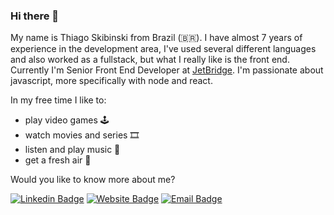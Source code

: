 ### Hi there 👋

My name is Thiago Skibinski from Brazil (🇧🇷). I have almost 7 years of experience in the development area, I've used several different languages and also worked as a fullstack, but what I really like is the front end.
Currently I'm Senior Front End Developer at [JetBridge](https://jetbridge.com/). I'm passionate about javascript, more specifically with node and react.

In my free time I like to:
- play video games 🕹️
- watch movies and series 🎞️
- listen and play music 🎵
- get a fresh air 🍃

Would you like to know more about me?

[![Linkedin Badge](https://img.shields.io/badge/-LinkedIn-blue?style=flat-square&logo=Linkedin&logoColor=white&link=https://www.linkedin.com/in/thiagoskbnsk)](https://www.linkedin.com/in/thiagoskbnsk)
[![Website Badge](https://img.shields.io/badge/Website-thiagoskbnsk.github.io-black)](https://thiagoskbnsk.github.io/site/)
[![Email Badge](https://img.shields.io/badge/Email-thiagoskibinski%40gmail.com-blue)](mailto:thiagoskibinski@gmail.com)




<!--
**thiagoskbnsk/thiagoskbnsk** is a ✨ _special_ ✨ repository because its `README.md` (this file) appears on your GitHub profile.

Here are some ideas to get you started:

- 🔭 I’m currently working on ...
- 🌱 I’m currently learning ...
- 👯 I’m looking to collaborate on ...
- 🤔 I’m looking for help with ...
- 💬 Ask me about ...
-  How to reach me: ...
- 😄 Pronouns: ...
- ⚡ Fun fact: ...
-->
